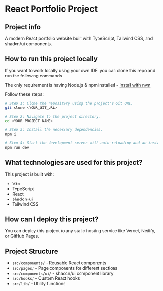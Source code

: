 # React Portfolio Project

## Project info

A modern React portfolio website built with TypeScript, Tailwind CSS, and shadcn/ui components.

## How to run this project locally

If you want to work locally using your own IDE, you can clone this repo and run the following commands.

The only requirement is having Node.js & npm installed - [install with nvm](https://github.com/nvm-sh/nvm#installing-and-updating)

Follow these steps:

```sh
# Step 1: Clone the repository using the project's Git URL.
git clone <YOUR_GIT_URL>

# Step 2: Navigate to the project directory.
cd <YOUR_PROJECT_NAME>

# Step 3: Install the necessary dependencies.
npm i

# Step 4: Start the development server with auto-reloading and an instant preview.
npm run dev
```

## What technologies are used for this project?

This project is built with:

- Vite
- TypeScript
- React
- shadcn-ui
- Tailwind CSS

## How can I deploy this project?

You can deploy this project to any static hosting service like Vercel, Netlify, or GitHub Pages.

## Project Structure

- `src/components/` - Reusable React components
- `src/pages/` - Page components for different sections
- `src/components/ui/` - shadcn/ui component library
- `src/hooks/` - Custom React hooks
- `src/lib/` - Utility functions